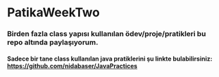 # PatikaWeekTwo

### Birden fazla class yapısı kullanılan ödev/proje/pratikleri bu repo altında paylaşıyorum.
#### Sadece bir tane class kullanılan java pratiklerini şu linkte bulabilirsiniz: https://github.com/nidabaser/JavaPractices 
